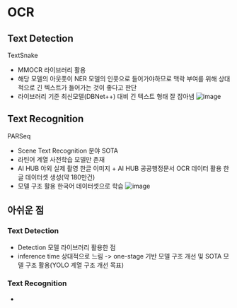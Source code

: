 # OCR

## Text Detection
TextSnake
- MMOCR 라이브러리 활용
- 해당 모델의 아웃풋이 NER 모델의 인풋으로 들어가야하므로 맥락 부여를 위해 상대적으로 긴 텍스트가 들어가는 것이 좋다고 판단
- 라이브러리 기준 최신모델(DBNet++) 대비 긴 텍스트 형태 잘 잡아냄
![image](https://user-images.githubusercontent.com/77089771/200468695-4cd71875-d0f6-44b1-91a1-b72e90097160.png)


## Text Recognition
PARSeq
- Scene Text Recognition 분야 SOTA
- 라틴어 계열 사전학습 모델만 존재
- AI HUB 야외 실제 촬영 한글 이미지 + AI HUB 공공행정문서 OCR 데이터 활용 한글 데이터셋 생성(약 180만건)
- 모델 구조 활용 한국어 데이터셋으로 학습
![image](https://user-images.githubusercontent.com/77089771/200469890-df2688b3-8e1c-45e7-83cc-cd9999e7975c.png)


## 아쉬운 점
### Text Detection
- Detection 모델 라이브러리 활용한 점
- inference time 상대적으로 느림
  -> one-stage 기반 모델 구조 개선 및 SOTA 모델 구조 활용(YOLO 계열 구조 개선 목표)
### Text Recognition
- 
